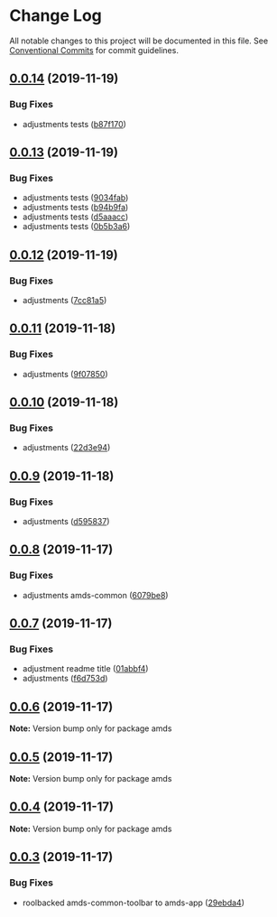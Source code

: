# Change Log

All notable changes to this project will be documented in this file.
See [Conventional Commits](https://conventionalcommits.org) for commit guidelines.

## [0.0.14](https://github.com/diegoavieira/amds/compare/v0.0.13...v0.0.14) (2019-11-19)

### Bug Fixes

- adjustments tests ([b87f170](https://github.com/diegoavieira/amds/commit/b87f170d2ca3bbf3cd8fb2c38b0a5a9376351e1e))

## [0.0.13](https://github.com/diegoavieira/amds/compare/v0.0.12...v0.0.13) (2019-11-19)

### Bug Fixes

- adjustments tests ([9034fab](https://github.com/diegoavieira/amds/commit/9034fab1b93198e4a0c67a438a83589bb3a16bdc))
- adjustments tests ([b94b9fa](https://github.com/diegoavieira/amds/commit/b94b9faf142ac5d09a144660257e8041d22c6a07))
- adjustments tests ([d5aaacc](https://github.com/diegoavieira/amds/commit/d5aaacc6eceb3accb9aebc483e3e78a82f16af18))
- adjustments tests ([0b5b3a6](https://github.com/diegoavieira/amds/commit/0b5b3a6a8df0aca29b5ae0ff320d5f1d674107ed))

## [0.0.12](https://github.com/diegoavieira/amds/compare/v0.0.11...v0.0.12) (2019-11-19)

### Bug Fixes

- adjustments ([7cc81a5](https://github.com/diegoavieira/amds/commit/7cc81a512f76380efdb20f3c65100fbb180a2e93))

## [0.0.11](https://github.com/diegoavieira/amds/compare/v0.0.10...v0.0.11) (2019-11-18)

### Bug Fixes

- adjustments ([9f07850](https://github.com/diegoavieira/amds/commit/9f07850967d24787b2493219ba83646bc732b181))

## [0.0.10](https://github.com/diegoavieira/amds/compare/v0.0.9...v0.0.10) (2019-11-18)

### Bug Fixes

- adjustments ([22d3e94](https://github.com/diegoavieira/amds/commit/22d3e9488cfc0e68467a0247aa6b27a0f0952b4d))

## [0.0.9](https://github.com/diegoavieira/amds/compare/v0.0.8...v0.0.9) (2019-11-18)

### Bug Fixes

- adjustments ([d595837](https://github.com/diegoavieira/amds/commit/d59583791b11ef42920aa2acae79c462899a9f25))

## [0.0.8](https://github.com/diegoavieira/amds/compare/v0.0.7...v0.0.8) (2019-11-17)

### Bug Fixes

- adjustments amds-common ([6079be8](https://github.com/diegoavieira/amds/commit/6079be820b133af3be564951850fd6eb8173e7fa))

## [0.0.7](https://github.com/diegoavieira/amds/compare/v0.0.6...v0.0.7) (2019-11-17)

### Bug Fixes

- adjustment readme title ([01abbf4](https://github.com/diegoavieira/amds/commit/01abbf4b9c6fa05470abe682794017ec5fe8d7b7))
- adjustments ([f6d753d](https://github.com/diegoavieira/amds/commit/f6d753d7c6c9bee9f7b64f9a71543b4e638ddd9e))

## [0.0.6](https://github.com/diegoavieira/amds/compare/v0.0.5...v0.0.6) (2019-11-17)

**Note:** Version bump only for package amds

## [0.0.5](https://github.com/diegoavieira/amds/compare/v0.0.4...v0.0.5) (2019-11-17)

**Note:** Version bump only for package amds

## [0.0.4](https://github.com/diegoavieira/amds/compare/v0.0.3...v0.0.4) (2019-11-17)

**Note:** Version bump only for package amds

## [0.0.3](https://github.com/diegoavieira/amds/compare/v0.0.2...v0.0.3) (2019-11-17)

### Bug Fixes

- roolbacked amds-common-toolbar to amds-app ([29ebda4](https://github.com/diegoavieira/amds/commit/29ebda4317d4274b57c226e0ee811d5b29b16262))

